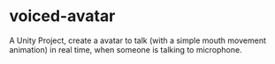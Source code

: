# voiced-avatar
A Unity Project, create a avatar to talk (with a simple mouth movement animation) in real time, when someone is talking to microphone.
